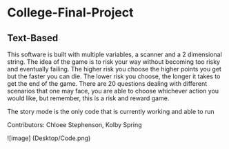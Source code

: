# College-Final-Project
## Text-Based

This software is built with multiple variables, a scanner and a 2 dimensional string. The idea of the game is to risk your way without becoming too risky and eventually failing. The higher risk you choose the higher points you get but the faster you can die. The lower risk you choose, the longer it takes to get the end of the game. There are 20 questions dealing with different scenarios that one may face, you are able to choose whichever action you would like, but remember, this is a risk and reward game. 

The story mode is the only code that is currently working and able to run

Contributors: Chloee Stephenson, Kolby Spring

![image] (Desktop/Code.png)
